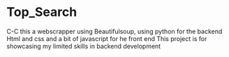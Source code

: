 # Top_Search
C-C
this a webscrapper using Beautifulsoup, using python for the backend
Html and css and a bit of javascript for he front end
This project is for showcasing my limited skills in backend development
